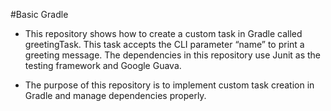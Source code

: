 #Basic Gradle

- This repository shows how to create a custom task in Gradle called greetingTask. 
This task accepts the CLI parameter “name” to print a greeting message. The dependencies 
in this repository use Junit as the testing framework and Google Guava.

- The purpose of this repository is to implement custom task creation in Gradle and manage dependencies properly.

